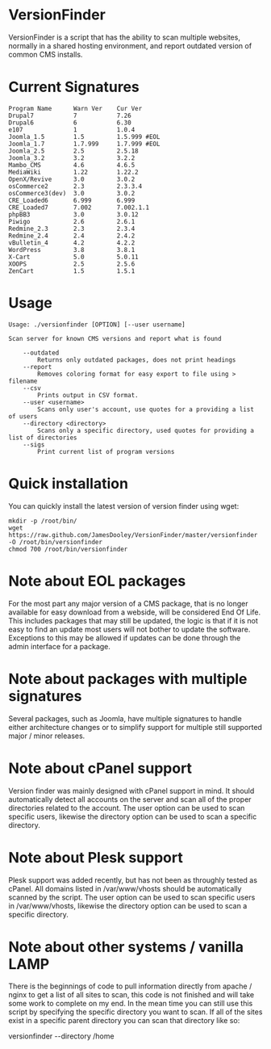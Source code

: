 VersionFinder
=============

VersionFinder is a script that has the ability to scan multiple websites, normally in a shared hosting environment, and report outdated version of common CMS installs.

Current Signatures
=============

```
Program Name      Warn Ver    Cur Ver
Drupal7           7           7.26
Drupal6           6           6.30
e107              1           1.0.4
Joomla_1.5        1.5         1.5.999 #EOL
Joomla_1.7        1.7.999     1.7.999 #EOL
Joomla_2.5        2.5         2.5.18
Joomla_3.2        3.2         3.2.2
Mambo_CMS         4.6         4.6.5
MediaWiki         1.22        1.22.2
OpenX/Revive      3.0         3.0.2
osCommerce2       2.3         2.3.3.4
osCommerce3(dev)  3.0         3.0.2
CRE_Loaded6       6.999       6.999
CRE_Loaded7       7.002       7.002.1.1
phpBB3            3.0         3.0.12
Piwigo            2.6         2.6.1
Redmine_2.3       2.3         2.3.4
Redmine_2.4       2.4         2.4.2
vBulletin_4       4.2         4.2.2
WordPress         3.8         3.8.1
X-Cart            5.0         5.0.11
XOOPS             2.5         2.5.6
ZenCart           1.5         1.5.1
```

Usage
=============


```
Usage: ./versionfinder [OPTION] [--user username]

Scan server for known CMS versions and report what is found

	--outdated
		Returns only outdated packages, does not print headings
	--report
		Removes coloring format for easy export to file using > filename
	--csv
		Prints output in CSV format.
	--user <username>
		Scans only user's account, use quotes for a providing a list of users
	--directory <directory>
		Scans only a specific directory, used quotes for providing a list of directories
	--sigs
		Print current list of program versions
```

Quick installation
=============

You can quickly install the latest version of version finder using wget:

```
mkdir -p /root/bin/
wget https://raw.github.com/JamesDooley/VersionFinder/master/versionfinder -O /root/bin/versionfinder
chmod 700 /root/bin/versionfinder
```

Note about EOL packages
=============

For the most part any major version of a CMS package, that is no longer available for easy download from a webside, will be considered End Of Life.  This includes packages that may still be updated, the logic is that if it is not easy to find an update most users will not bother to update the software.  Exceptions to this may be allowed if updates can be done through the admin interface for a package.


Note about packages with multiple signatures
=============

Several packages, such as Joomla, have multiple signatures to handle either architecture changes or to simplify support for multiple still supported major / minor releases.


Note about cPanel support
=============

Version finder was mainly designed with cPanel support in mind.  It should automatically detect all accounts on the server and scan all of the proper directories related to the account.  The user option can be used to scan specific users, likewise the directory option can be used to scan a specific directory.


Note about Plesk support
=============

Plesk support was added recently, but has not been as throughly tested as cPanel.  All domains listed in /var/www/vhosts should be automatically scanned by the script.  The user option can be used to scan specific users in /var/www/vhosts, likewise the directory option can be used to scan a specific directory.


Note about other systems / vanilla LAMP
=============

There is the beginnings of code to pull information directly from apache / nginx to get a list of all sites to scan, this code is not finished and will take some work to complete on my end. In the mean time you can still use this script by specifying the specific directory you want to scan. If all of the sites exist in a specific parent directory you can scan that directory like so:

 versionfinder --directory /home
